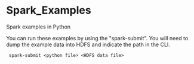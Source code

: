 # Spark_Examples
Spark examples in Python

You can run these examples by using the "spark-submit".  You will need to dump the example data into HDFS and indicate the path in the CLI.  

```
 spark-submit <python file> <HDFS data file>
```

